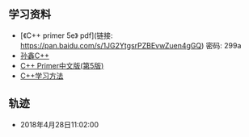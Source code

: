 ## 学习资料

- [《C++ primer 5e》 pdf](链接: https://pan.baidu.com/s/1JG2YtgsrPZBEvwZuen4gGQ) 密码: 299a
- [孙鑫C++](https://www.bilibili.com/video/av598667)
- [C++ Primer中文版(第5版)](https://item.jd.com/1049023087.html)
- [C++学习方法](http://xusx1024.com/2018/03/07/c++-lerarning/)

## 轨迹

* 2018年4月28日11:02:00
